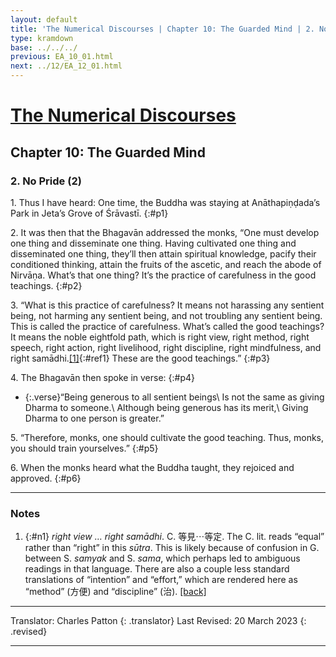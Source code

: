 ```yaml
---
layout: default
title: 'The Numerical Discourses | Chapter 10: The Guarded Mind | 2. No Pride (2)'
type: kramdown
base: ../../../
previous: EA_10_01.html
next: ../12/EA_12_01.html
---
```


# [The Numerical Discourses](../index.html)
## Chapter 10: The Guarded Mind
### 2. No Pride (2)

1\. Thus I have heard: One time, the Buddha was staying at Anāthapiṇḍada’s Park in Jeta’s Grove of Śrāvastī.
{:#p1}

2\. It was then that the Bhagavān addressed the monks, “One must develop one thing and disseminate one thing. Having cultivated one thing and disseminated one thing, they’ll then attain spiritual knowledge, pacify their conditioned thinking, attain the fruits of the ascetic, and reach the abode of Nirvāṇa. What’s that one thing? It’s the practice of carefulness in the good teachings.
{:#p2}

3\. “What is this practice of carefulness? It means not harassing any sentient being, not harming any sentient being, and not troubling any sentient being. This is called the practice of carefulness. What’s called the good teachings? It means the noble eightfold path, which is right view, right method, right speech, right action, right livelihood, right discipline, right mindfulness, and right samādhi.[\[1\]](#n1){:#ref1} These are the good teachings.”
{:#p3}

4\. The Bhagavān then spoke in verse:
{:#p4}

* {:.verse}“Being generous to all sentient beings\\
Is not the same as giving Dharma to someone.\\
Although being generous has its merit,\\
Giving Dharma to one person is greater.”

5\. “Therefore, monks, one should cultivate the good teaching. Thus, monks, you should train yourselves.”
{:#p5}

6\. When the monks heard what the Buddha taught, they rejoiced and approved.
{:#p6}

---

### Notes

1. {:#n1} *right view … right samādhi*. C. 等見⋯等定. The C. lit. reads “equal” rather than “right” in this *sūtra*. This is likely because of confusion in G. between S. *samyak* and S. *sama*, which perhaps led to ambiguous readings in that language. There are also a couple less standard translations of “intention” and “effort,” which are rendered here as “method” (方便) and “discipline” (治). [\[back\]](#ref1)

---

Translator: Charles Patton
{: .translator}
Last Revised: 20 March 2023
{: .revised}

---